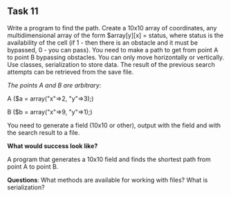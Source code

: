 ## **Task 11**

Write a program to find the path. Create a 10x10 array of coordinates, any multidimensional array of the form $array[y][x] = status, where status is the availability of the cell (if 1 - then there is an obstacle and it must be bypassed, 0 - you can pass). You need to make a path to get from point A to point B bypassing obstacles. You can only move horizontally or vertically. Use classes, serialization to store data. The result of the previous search attempts can be retrieved from the save file.

*The points A and B are arbitrary:*

A ($a = array("x"=>2, "y"=>3);)

B ($b = array("x"=>9, "y"=>1);)

You need to generate a field (10x10 or other), output with the field and with the search result to a file.

**What would success look like?**

A program that generates a 10x10 field and finds the shortest path from point A to point B.

**Questions**: What methods are available for working with files? What is serialization?